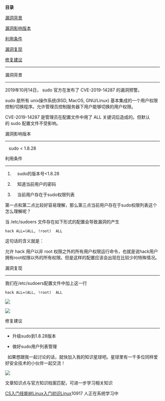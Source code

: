 **目录**

[漏洞背景](#t0 "漏洞背景")

[漏洞影响版本](#t1 "漏洞影响版本")

[利用条件](#t2 "利用条件")

[漏洞复现](#t3 "漏洞复现")

[修复建议](#t4 "修复建议")

* * *

漏洞背景
----

2019年10月14日， sudo 官方在发布了 CVE-2019-14287 的漏洞预警。

sudo 是所有 unix操作系统(BSD, MacOS, GNU/Linux) 基本集成的一个用户权限控制/切换程序。允许管理员控制服务器下用户能够切换的用户权限。

CVE-2019-14287 是管理员在配置文件中用了 ALL 关键词后造成的。但默认的 sudo 配置文件不受影响。

漏洞影响版本
------

   sudo < 1.8.28

利用条件
----

1.      sudo的版本号<1.8.28
2.      知道当前用户的密码
3.      当前用户存在于sudo权限列表

第一点和第二点比较好容易理解，那么第三点当前用户存在于sudo权限列表这个怎么理解呢？

当 /etc/sudoers 文件存在如下形式的配置会导致漏洞的产生

```
hack ALL=(ALL, !root)  ALL
```


这句话的含义就是：

允许 hack 用户以非 root 权限之外的所有用户权限运行命令，也就是说hack用户拥有root权限以外的所有权限。但是这样的配置应该会出现在比较少的特殊情况。

漏洞复现
----

我们在/etc/sudoers配置文件中加上这一行

```
hack ALL=(ALL, !root)  ALL
```


![](https://img-blog.csdnimg.cn/20200224201348735.png)

![](https://img-blog.csdnimg.cn/20200224201310309.png?x-oss-process=image/watermark,type_ZmFuZ3poZW5naGVpdGk,shadow_10,text_aHR0cHM6Ly9ibG9nLmNzZG4ubmV0L3FxXzM2MTE5MTky,size_16,color_FFFFFF,t_70)

修复建议
----

*   升级sudo到1.8.28版本
*   做好sudo用户列表管理

  如果想跟我一起讨论的话，就快加入我的知识星球吧。星球里有一千多位同样爱好安全技术的小伙伴一起交流！

![](https://img-blog.csdnimg.cn/1219ed79e9ed449d85d27b732cda5ea6.jpg)

文章知识点与官方知识档案匹配，可进一步学习相关知识

[CS入门技能树](https://edu.csdn.net/skill/gml/gml-1c31834f07b04bcc9c5dff5baaa6680c)[Linux入门](https://edu.csdn.net/skill/gml/gml-1c31834f07b04bcc9c5dff5baaa6680c)[初识Linux](https://edu.csdn.net/skill/gml/gml-1c31834f07b04bcc9c5dff5baaa6680c)10917 人正在系统学习中